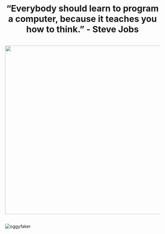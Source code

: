 <h1 align="center"> “Everybody should learn to program a computer, because it teaches you how to think.” - Steve Jobs
</h1>

<p align="center"> <br><img src="https://github.com/oggyfaker/oggyfaker/blob/master/oggy.gif" width="550px"><br><br>

<p><img align="center" src="https://github-readme-stats.vercel.app/api/top-langs/?username=oggyfaker&layout=compact&hide=html" alt="oggyfaker" /></p>


<p>&nbsp;<img align="center" src="https://github-readme-stats.vercel.app/api?username=oggyfaker&show_icons=true&theme=radical" alt="" /></p>
